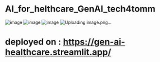 # AI_for_helthcare_GenAI_tech4tomm
![image](https://github.com/user-attachments/assets/48d3b75b-c890-425d-8b37-9d3a135c7609)
![image](https://github.com/user-attachments/assets/f2402c9c-a932-4a8c-9080-4ee29f416e99)
![image](https://github.com/user-attachments/assets/c801e975-109e-4aa0-9a8d-da2ebe72ddb7)
![Uploading image.png…]()

# deployed on : https://gen-ai-healthcare.streamlit.app/




